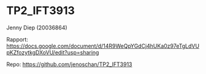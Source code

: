 # TP2_IFT3913

Jenny Diep (20036864)


Rapport: 
https://docs.google.com/document/d/14R9WeQpYGdCj4hUKa0z97eTgLdVUpKZfozytkgDXoVU/edit?usp=sharing 

Repo: 
https://github.com/jenoschan/TP2_IFT3913 

